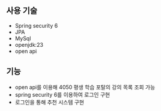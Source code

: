 사용 기술
-
- Spring security 6
- JPA 
- MySql
- openjdk:23
- open api

기능
- 
- open api를 이용해 4050 평생 학습 포탈의 강의 목록 조회 가능
- spring security 6를 이용하여 로그인 구현
- 로그인을 통해 추천 시스템 구현
